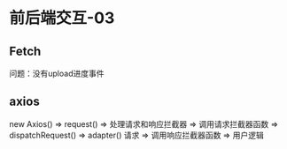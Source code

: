 # 前后端交互-03

## Fetch

问题：没有upload进度事件



## axios

new Axios() => request() => 处理请求和响应拦截器 => 调用请求拦截器函数 =>  dispatchRequest() => adapter() 请求 => 调用响应拦截器函数 => 用户逻辑

